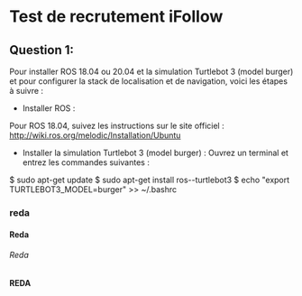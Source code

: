 # Test de recrutement iFollow
## Question 1:
Pour installer ROS 18.04 ou 20.04 et la simulation Turtlebot 3 (model burger) et pour configurer la stack de localisation et de navigation, voici les étapes à suivre :

* Installer ROS :

Pour ROS 18.04, suivez les instructions sur le site officiel : http://wiki.ros.org/melodic/Installation/Ubuntu
* Installer la simulation Turtlebot 3 (model burger) :
Ouvrez un terminal et entrez les commandes suivantes :

$ sudo apt-get update
$ sudo apt-get install ros-<distro>-turtlebot3
$ echo "export TURTLEBOT3_MODEL=burger" >> ~/.bashrc

### reda

#### Reda

###### Reda   

**REDA**
